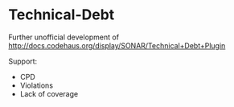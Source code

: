 # Technical-Debt
Further unofficial development of http://docs.codehaus.org/display/SONAR/Technical+Debt+Plugin

Support:
* CPD
* Violations
* Lack of coverage
